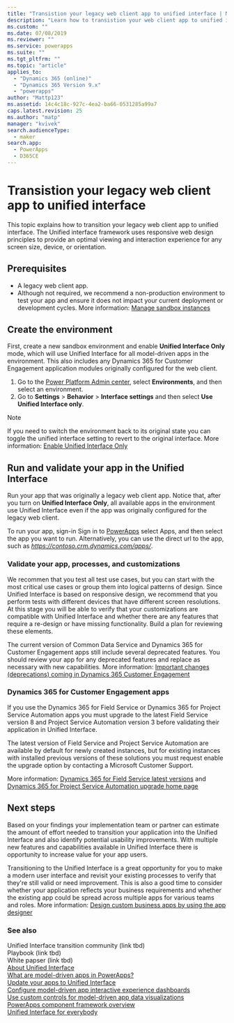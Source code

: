 ```yaml
---
title: "Transistion your legacy web client app to unified interface | MicrosoftDocs"
description: "Learn how to transistion your web client app to unified interface"
ms.custom: ""
ms.date: 07/08/2019
ms.reviewer: ""
ms.service: powerapps
ms.suite: ""
ms.tgt_pltfrm: ""
ms.topic: "article"
applies_to: 
  - "Dynamics 365 (online)"
  - "Dynamics 365 Version 9.x"
  - "powerapps"
author: "Mattp123"
ms.assetid: 14c4c18c-927c-4ea2-ba66-0531285a99a7
caps.latest.revision: 25
ms.author: "matp"
manager: "kvivek"
search.audienceType: 
  - maker
search.app: 
  - PowerApps
  - D365CE
---
```

# Transistion your legacy web client app to unified interface

This topic explains how to transition your legacy web client app to unified interface. The Unified interface framework uses responsive web design principles to provide an optimal viewing and interaction experience for any screen size, device, or orientation. 

## Prerequisites
- A legacy web client app. 
- Although not required, we recommend a non-production environment to test your app and ensure it does not impact your current deployment or development cycles. More information: [Manage sandbox instances](/dynamics365/customer-engagement/admin/manage-sandbox-instances)

## Create the environment
First, create a new sandbox environment and enable **Unified Interface Only** mode, which will use Unified Interface for all model-driven apps in the environment. This also includes any Dynamics 365 for Customer Engagement application modules originally configured for the web client.

1. Go to the [Power Platform Admin center](https://admin.powerplatform.microsoft.com/), select **Environments**, and then select an environment. 
2. Go to **Settings** > **Behavior** > **Interface settings** and then select **Use Unified Interface only**.

> [!NOTE]
> If you need to switch the environment back to its original state you can toggle the unified interface setting to revert to the original interface. More information: [Enable Unified Interface Only](/dynamics365/customer-engagement/admin/enable-unified-interface-only)


## Run and validate your app in the Unified Interface
Run your app that was originally a legacy web client app. Notice that, after you turn on **Unified Interface Only**, all available apps in the environment use Unified Interface even if the app was originally configured for the legacy web client.

To run your app, sign-in Sign in to [PowerApps](https://web.powerapps.com/?utm_source=padocs&utm_medium=linkinadoc&utm_campaign=referralsfromdoc) select Apps, and then select the app you want to run. Alternatively, you can use the direct url to the app, such as *https://contoso.crm.dynamics.com/apps/*.

### Validate your app, processes, and customizations 
We recommen that you test all test use cases, but you can start with the most critical use cases or group them into logical patterns of design. Since Unified Interface is based on responsive design, we recommend that you perform tests with different devices that have different screen resolutions. At this stage you will be able to verify that your customizations are compatible with Unified Interface and whether there are any features that require a re-design or have missing functionality. Build a plan for reviewing these elements. <!-- and raise any product feedback on our community forum located XXXXXX -->

The current version of Common Data Service and Dynamics 365 for Customer Engagement apps still include several deprecated features. You should review your app for any deprecated features and replace as necessary with new capabilities. More information: [Important changes (deprecations) coming in Dynamics 365 Customer Engagement](/dynamics365/get-started/whats-new/customer-engagement/important-changes-coming)

### Dynamics 365 for Customer Engagement apps
If you use the Dynamics 365 for Field Service or Dynamics 365 for Project Service Automation apps you must upgrade to the latest Field Service version 8 and Project Service Automation version 3 before validating their application in Unified Interface.

The latest version of Field Service and Project Service Automation are available by default for newly created instances, but for existing instances with installed previous versions of these solutions you must request enable the upgrade option by contacting a Microsoft Customer Support.

More information: [Dynamics 365 for Field Service latest versions](/field-service/version-history#latest-versions) and [Dynamics 365 for Project Service Automation upgrade home page](/customer-engagement/project-service/upgrade-psa-home-page)

## Next steps
Based on your findings your implementation team or partner can estimate the amount of effort needed to transition your application into the Unified Interface and also identify potential usability improvements. With multiple new features and capabilities available in Unified Interface there is opportunity to increase value for your app users. 

Transitioning to the Unified Interface is a great opportunity for you to make a modern user interface and revisit your existing processes to verify that they're still valid or need improvement. This is also a good time to consider whether your application reflects your business requirements and whether the existing app could be spread across multiple apps for various teams and roles.
More information: [Design custom business apps by using the app designer](https://www.microsoft.com/downloads/) 

### See also
Unified Interface transition community (link tbd) <br />
Playbook (link tbd) <br />
White papser (link tbd) <br />
[About Unified Interface](/dynamics365/customer-engagement/admin/about-unified-interface) <br />
[What are model-driven apps in PowerApps?](model-driven-app-overview.md) <br />
[Update your apps to Unified Interface](/dynamics365/customer-engagement/admin/update-apps-to-unified-interface) <br />
[Configure model-driven app interactive experience dashboards](configure-interactive-experience-dashboards.md) <br />
[Use custom controls for model-driven app data visualizations](use-custom-controls-data-visualizations.md) <br />
[PowerApps component framework overview](/powerapps/developer/component-framework/overview) <br />
[Unified Interface for everybody](/power-platform-release-plan/2019wave2/microsoft-powerapps/unified-interface-app-everybody)

